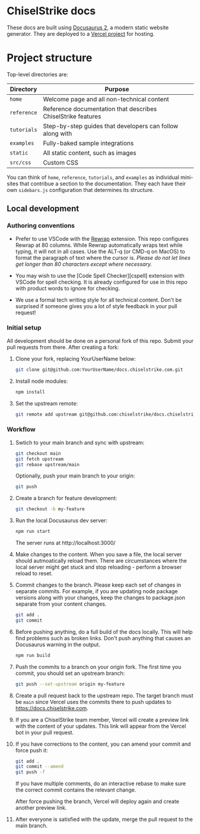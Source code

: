 # ChiselStrike docs

These docs are built using [Docusaurus 2][docusaurus], a modern static website
generator. They are deployed to a [Vercel project][vercel-project] for hosting.

# Project structure

Top-level directories are:

| Directory | Purpose |
| --- | --- |
| `home` | Welcome page and all non-technical content |
| `reference` | Reference documentation that describes ChiselStrike features |
| `tutorials` | Step-by-step guides that developers can follow along with |
| `examples` | Fully-baked sample integrations |
| `static` | All static content, such as images |
| `src/css` | Custom CSS |

You can think of `home`, `reference`, `tutorials`, and `examples` as individual
mini-sites that contribue a section to the documentation.  They each have their
own `sidebars.js` configuration that determines its structure.

## Local development

### Authoring conventions

- Prefer to use VSCode with the [Rewrap][rewrap] extension. This repo configures
  Rewrap at 80 columns. While Rewrap automatically wraps text while typing, it
  will not in all cases. Use the ALT-q (or CMD-q on MacOS) to format the
  paragraph of text where the cursor is. *Please do not let lines get longer
  than 80 characters except where necessary.*

- You may wish to use the [Code Spell Checker][cspell] extension with VSCode for
  spell checking. It is already configured for use in this repo with product
  words to ignore for checking.

- We use a formal tech writing style for all technical content. Don't be
  surprised if someone gives you a lot of style feedback in your pull request!

### Initial setup

All development should be done on a personal fork of this repo. Submit your pull
requests from there. After creating a fork:

1. Clone your fork, replacing YourUserName below:

   ```bash
   git clone git@github.com:YourUserName/docs.chiselstrike.com.git
   ```

1. Install node modules:

   ```bash
   npm install
   ```

1. Set the upstream remote:

   ```bash
   git remote add upstream git@github.com:chiselstrike/docs.chiselstrike.com.git
   ```

### Workflow

1. Swtich to your main branch and sync with upstream:

   ```bash
   git checkout main
   git fetch upstream
   git rebase upstream/main
   ```

   Optionally, push your main branch to your origin:

   ```bash
   git push
   ```

1. Create a branch for feature development:

   ```bash
   git checkout -b my-feature
   ```

1. Run the local Docusaurus dev server:

   ```bash
   npm run start
   ```

   The server runs at http://localhost:3000/

1. Make changes to the content. When you save a file, the local server should
   autmoatically reload them. There are circumstances where the local server
   might get stuck and stop reloading - perform a browser reload to reset.

1. Commit changes to the branch. Please keep each set of changes in separate
   commits. For example, if you are updating node package versions along with
   your changes, keep the changes to package.json separate from your content
   changes.

   ```bash
   git add .
   git commit
   ```

1. Before pushing anything, do a full build of the docs locally. This will help
   find problems such as broken links. Don't push anything that causes an
   Docusaurus warning in the output.

   ```bash
   npm run build
   ```

1. Push the commits to a branch on your origin fork. The first time you commit,
   you should set an upstream branch:

   ```bash
   git push --set-upstream origin my-feature
   ```

1. Create a pull request back to the upstream repo. The target branch must be
   `main` since Vercel uses the commits there to push updates to
   https://docs.chiselstrike.com.

1. If you are a ChiselStrike team member, Vercel will create a preview link with
   the content of your updates. This link will appear from the Vercel bot in
   your pull request.

1. If you have corrections to the content, you can amend your commit and force
   push it:

   ```bash
   git add .
   git commit --amend
   git push -f
   ```

   If you have multiple comments, do an interactive rebase to make sure the
   correct commit contains the relevant change.

   After force pushing the branch, Vercel will deploy again and create another
   preview link.

1. After everyone is satisfied with the update, merge the pull request to the
   main branch.


[docusaurus]: https://docusaurus.io/
[vercel-project]: https://vercel.com/chiselstrike/docs-chiselstrike-com
[rewrap]: https://marketplace.visualstudio.com/items?itemName=stkb.rewrap
